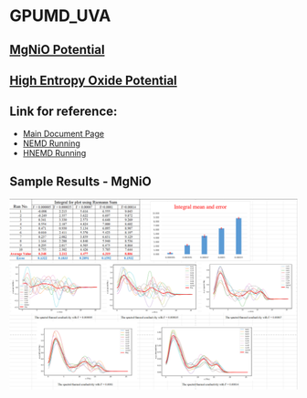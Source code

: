 # GPUMD_UVA

## [MgNiO Potential](./MgNiO/)
## [High Entropy Oxide Potential](./HEO/)

## Link for reference:
- [Main Document Page](https://gpumd.org/index.html)
- [NEMD Running](https://gpumd.org/tutorials/thermal_transport_nemd.html)
- [HNEMD Running](https://gpumd.org/tutorials/thermal_transport_hnemd.html)

## Sample Results - MgNiO
<img src="MgNiO/Results/MgNiO_Final_Summarize.png" width="600"/>
